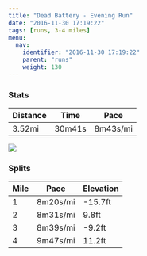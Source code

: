 ```yaml
---
title: "Dead Battery - Evening Run"
date: "2016-11-30 17:19:22"
tags: [runs, 3-4 miles]
menu:
  nav:
    identifier: "2016-11-30 17:19:22"
    parent: "runs"
    weight: 130
---
```


### Stats

| Distance | Time | Pace |
|----------|------|------|
|3.52mi|30m41s|8m43s/mi|

<img src='https://maps.googleapis.com/maps/api/staticmap?maptype=roadmap&path=enc:wwjeIfhvLkCiCkG\{Bto@nBz@cAxATzCxEjUdJbQb@lJhCrIrEzFtEpAlM|VpExPhEd_@oEm\aIuZuKkQsDSuDsEsF}YgJ}NiDqPOwHdAy@cBa@|@y\&key=AIzaSyC1MId7bFpkLXNAaYhBSTb8jLyiSqzbDtM&size=800x800&markers=color:yellow|label:S|53.47212,-2.24916&markers=color:green|label:F|53.47448000000001,-2.251749999999999'>

### Splits

| Mile | Pace | Elevation |
|------|------|-----------|
|1|8m20s/mi|-15.7ft|
|2|8m31s/mi|9.8ft|
|3|8m39s/mi|-9.2ft|
|4|9m47s/mi|11.2ft|
